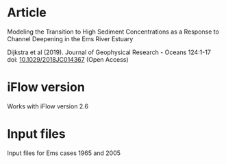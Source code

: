 # Article
Modeling the Transition to High Sediment Concentrations as a Response to Channel Deepening in the Ems River Estuary

Dijkstra et al (2019). Journal of Geophysical Research - Oceans 124:1-17 \
doi: [10.1029/2018JC014367](https://doi.org/10.1029/2018JC014367) (Open Access) 

# iFlow version
Works with iFlow version 2.6

# Input files  
Input files for Ems cases 1965 and 2005